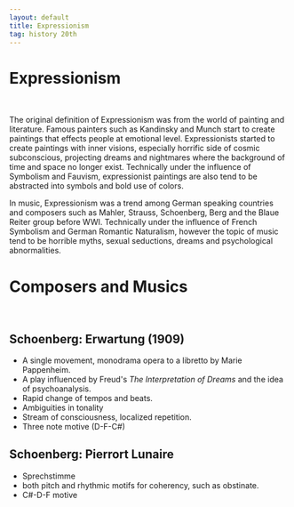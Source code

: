 ```yaml
---
layout: default
title: Expressionism
tag: history 20th
---
```



# Expressionism #

<br/>

The original definition of Expressionism was from the world of painting and literature.  Famous painters such as Kandinsky and Munch start to create paintings that effects people at emotional level.      Expressionists started to create paintings with inner visions, especially horrific side of cosmic subconscious, projecting dreams and nightmares where the background of time and space no longer exist.  Technically under the influence of Symbolism and Fauvism, expressionist paintings are also tend to be abstracted into  symbols and bold use of colors.

In music, Expressionism was a trend among German speaking countries and composers such as Mahler, Strauss, Schoenberg, Berg and the Blaue Reiter group before WWI.  Technically under the influence of French Symbolism and German Romantic Naturalism, however the topic of music tend to be horrible myths, sexual seductions, dreams and psychological abnormalities. 



# Composers and Musics #

<br/>

## Schoenberg: Erwartung (1909) ##

*  A single movement, monodrama opera to a libretto by Marie Pappenheim. 
*  A play influenced by Freud's *The Interpretation of Dreams* and the idea of psychoanalysis.
*  Rapid change of tempos and beats.
*  Ambiguities in tonality
*  Stream of consciousness, localized repetition. 
*  Three note motive (D-F-C#)

## Schoenberg: Pierrort Lunaire ##

*  Sprechstimme
*  both pitch and rhythmic motifs for coherency, such as obstinate.
*  C#-D-F motive
